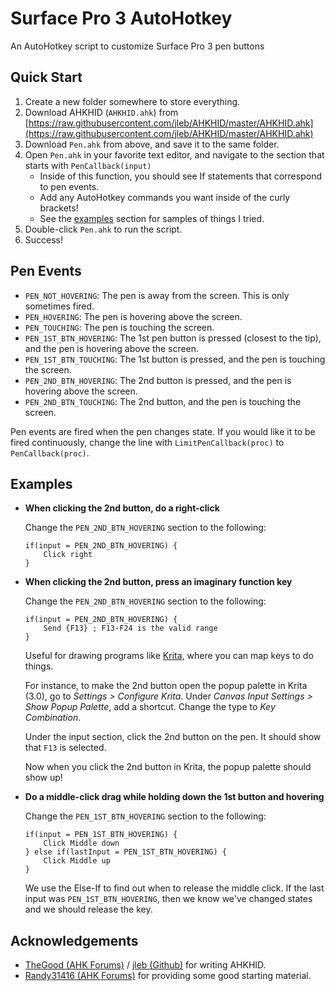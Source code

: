 # Surface Pro 3 AutoHotkey
An AutoHotkey script to customize Surface Pro 3 pen buttons

## Quick Start
1. Create a new folder somewhere to store everything.
2. Download AHKHID (`AHKHID.ahk`) from [https://raw.githubusercontent.com/jleb/AHKHID/master/AHKHID.ahk](https://raw.githubusercontent.com/jleb/AHKHID/master/AHKHID.ahk)
3. Download `Pen.ahk` from above, and save it to the same folder.
4. Open `Pen.ahk` in your favorite text editor, and navigate to the section that starts with `PenCallback(input)`
    * Inside of this function, you should see If statements that correspond to pen events.
    * Add any AutoHotkey commands you want inside of the curly brackets!
    * See the [examples](#examples) section for samples of things I tried.
5. Double-click `Pen.ahk` to run the script.
6. Success!

## Pen Events
* `PEN_NOT_HOVERING`: The pen is away from the screen. This is only sometimes fired.
* `PEN_HOVERING`: The pen is hovering above the screen.
* `PEN_TOUCHING`: The pen is touching the screen.
* `PEN_1ST_BTN_HOVERING`: The 1st pen button is pressed (closest to the tip), and the pen is hovering above the screen.
* `PEN_1ST_BTN_TOUCHING`: The 1st button is pressed, and the pen is touching the screen.
* `PEN_2ND_BTN_HOVERING`: The 2nd button is pressed, and the pen is hovering above the screen.
* `PEN_2ND_BTN_TOUCHING`: The 2nd button, and the pen is touching the screen.

Pen events are fired when the pen changes state. If you would like it to be fired continuously, change the line with `LimitPenCallback(proc)` to `PenCallback(proc)`.

## Examples
* **When clicking the 2nd button, do a right-click**

    Change the `PEN_2ND_BTN_HOVERING` section to the following:

    ```
    if(input = PEN_2ND_BTN_HOVERING) {
        Click right
    }
    ```
* **When clicking the 2nd button, press an imaginary function key**

    Change the `PEN_2ND_BTN_HOVERING` section to the following:

    ```
    if(input = PEN_2ND_BTN_HOVERING) {
        Send {F13} ; F13-F24 is the valid range
    }
    ```

    Useful for drawing programs like [Krita](https://krita.org/), where you can map keys to do things.

    For instance, to make the 2nd button open the popup palette in Krita (3.0), go to *Settings > Configure Krita*. Under *Canvas Input Settings > Show Popup Palette*, add a shortcut. Change the type to *Key Combination*.

    Under the input section, click the 2nd button on the pen. It should show that `F13` is selected.

    Now when you click the 2nd button in Krita, the popup palette should show up!

* **Do a middle-click drag while holding down the 1st button and hovering**

    Change the `PEN_1ST_BTN_HOVERING` section to the following:

    ```
    if(input = PEN_1ST_BTN_HOVERING) {
        Click Middle down
    } else if(lastInput = PEN_1ST_BTN_HOVERING) {
        Click Middle up
    }
    ```

    We use the Else-If to find out when to release the middle click. If the last input was `PEN_1ST_BTN_HOVERING`, then we know we've changed states and we should release the key.

## Acknowledgements
* [TheGood (AHK Forums)](https://autohotkey.com/board/topic/38015-ahkhid-an-ahk-implementation-of-the-hid-functions/) / [jleb (Github)](https://github.com/jleb/AHKHID) for writing AHKHID.
* [Randy31416 (AHK Forums)](https://autohotkey.com/boards/viewtopic.php?t=7589#p45235) for providing some good starting material.
